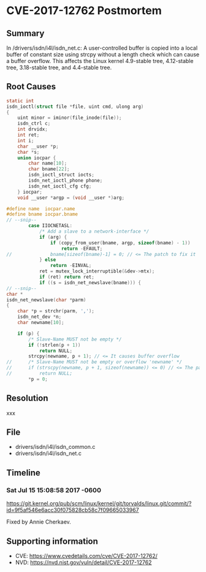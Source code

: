 # CVE-2017-12762 Postmortem

## Summary

In /drivers/isdn/i4l/isdn_net.c: A user-controlled buffer is copied into a local buffer of constant size using strcpy without a length check which can cause a buffer overflow. This affects the Linux kernel 4.9-stable tree, 4.12-stable tree, 3.18-stable tree, and 4.4-stable tree.

## Root Causes

```c
static int
isdn_ioctl(struct file *file, uint cmd, ulong arg)
{
	uint minor = iminor(file_inode(file));
	isdn_ctrl c;
	int drvidx;
	int ret;
	int i;
	char __user *p;
	char *s;
	union iocpar {
		char name[10];
		char bname[22];
		isdn_ioctl_struct iocts;
		isdn_net_ioctl_phone phone;
		isdn_net_ioctl_cfg cfg;
	} iocpar;
	void __user *argp = (void __user *)arg;

#define name  iocpar.name
#define bname iocpar.bname
// --snip--
		case IIOCNETASL:
			/* Add a slave to a network-interface */
			if (arg) {
				if (copy_from_user(bname, argp, sizeof(bname) - 1))
					return -EFAULT;
//				bname[sizeof(bname)-1] = 0; // <= The patch to fix it
			} else
				return -EINVAL;
			ret = mutex_lock_interruptible(&dev->mtx);
			if (ret) return ret;
			if ((s = isdn_net_newslave(bname))) {
// --snip--
char *
isdn_net_newslave(char *parm)
{
	char *p = strchr(parm, ',');
	isdn_net_dev *n;
	char newname[10];

	if (p) {
		/* Slave-Name MUST not be empty */
		if (!strlen(p + 1))
 			return NULL;
		strcpy(newname, p + 1); // <= It causes buffer overflow
//		/* Slave-Name MUST not be empty or overflow 'newname' */
//		if (strscpy(newname, p + 1, sizeof(newname)) <= 0) // <= The patch to fix it
//			return NULL;
		*p = 0;
```

## Resolution

xxx

## File

* drivers/isdn/i4l/isdn_common.c
* drivers/isdn/i4l/isdn_net.c

## Timeline

### Sat Jul 15 15:08:58 2017 -0600

https://git.kernel.org/pub/scm/linux/kernel/git/torvalds/linux.git/commit/?id=9f5af546e6acc30f075828cb58c7f09665033967

Fixed by Annie Cherkaev.

## Supporting information

* CVE: https://www.cvedetails.com/cve/CVE-2017-12762/
* NVD: https://nvd.nist.gov/vuln/detail/CVE-2017-12762
